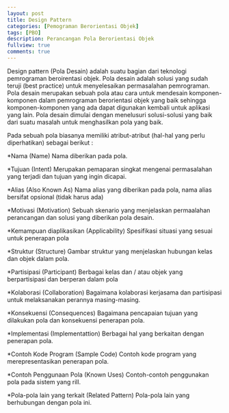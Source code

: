 ```yaml
---
layout: post
title: Design Pattern
categories: [Pemograman Berorientasi Objek]
tags: [PBO]
description: Perancangan Pola Berorientasi Objek
fullview: true
comments: true
---
```


Design pattern (Pola Desain) adalah suatu bagian dari teknologi pemrograman beroirentasi objek. Pola desain adalah solusi yang sudah teruji (best practice) untuk menyelesaikan permasalahan pemrograman. Pola desain merupakan sebuah pola atau cara untuk mendesain komponen-komponen dalam pemrograman berorientasi objek yang baik sehingga komponen-komponen yang ada dapat digunakan kembali untuk aplikasi yang lain. Pola desain dimulai dengan menelusuri solusi-solusi yang baik dari suatu masalah untuk menghasilkan pola yang baik.

Pada sebuah pola biasanya memiliki atribut-atribut (hal-hal yang perlu diperhatikan) sebagai berikut :

  *Nama (Name)
   Nama diberikan pada pola.

  *Tujuan (Intent)
   Merupakan pemaparan singkat mengenai permasalahan yang terjadi dan tujuan yang ingin dicapai.

  *Alias (Also Known As)
   Nama alias yang diberikan pada pola, nama alias bersifat opsional (tidak harus ada)

  *Motivasi (Motivation)
   Sebuah skenario yang menjelaskan permaalahan perancangan dan solusi yang diberikan pola desain.

  *Kemampuan diaplikasikan (Applicability)
   Spesifikasi situasi yang sesuai untuk penerapan pola

  *Struktur (Structure)
   Gambar struktur yang menjelaskan hubungan kelas dan objek dalam pola.

  *Partisipasi (Participant)
   Berbagai kelas dan / atau objek yang berpartisipasi dan berperan dalam pola

  *Kolaborasi (Collaboration)
   Bagaimana kolaborasi kerjasama dan partisipasi untuk melaksanakan perannya masing-masing.

  *Konsekuensi (Consequences)
   Bagaimana pencapaian tujuan yang dilakukan pola dan konsekuensi penerapan pola.

  *Implementasi (Implementattion)
   Berbagai hal yang berkaitan dengan penerapan pola.

  *Contoh Kode Program (Sample Code)
   Contoh kode program yang merepresentasikan penerapan pola.

  *Contoh Penggunaan Pola (Known Uses)
   Contoh-contoh penggunakan pola pada sistem yang rill.

  *Pola-pola lain yang terkait (Related Pattern)
   Pola-pola lain yang berhubungan dengan pola ini.